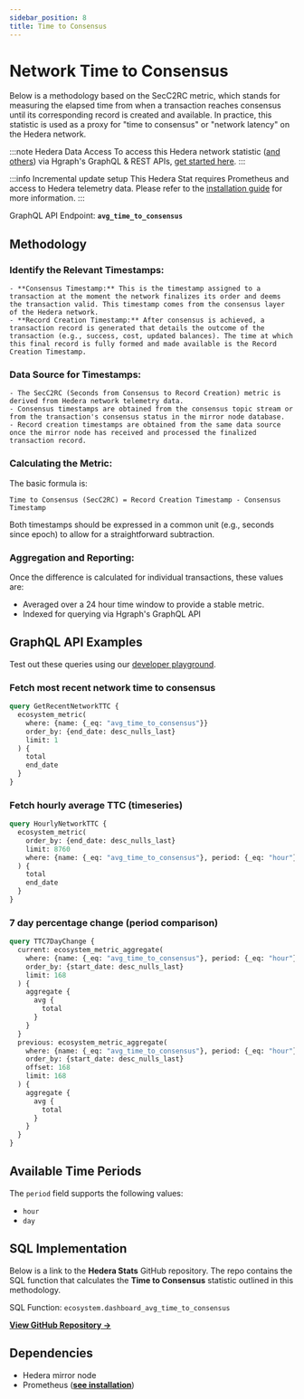 ```yaml
---
sidebar_position: 8
title: Time to Consensus
---
```


# Network Time to Consensus

Below is a methodology based on the SecC2RC metric, which stands for measuring the elapsed time from when a transaction reaches consensus until its corresponding record is created and available. In practice, this statistic is used as a proxy for "time to consensus" or "network latency" on the Hedera network.

:::note Hedera Data Access
To access this Hedera network statistic ([and others](/category/hedera-stats/)) via Hgraph's GraphQL & REST APIs, [get started here](https://www.hgraph.com/hedera).
:::

:::info Incremental update setup
This Hedera Stat requires Prometheus and access to Hedera telemetry data. Please refer to the [installation guide](installation) for more information.
:::

GraphQL API Endpoint: **`avg_time_to_consensus`**

## Methodology

### Identify the Relevant Timestamps:

    - **Consensus Timestamp:** This is the timestamp assigned to a transaction at the moment the network finalizes its order and deems the transaction valid. This timestamp comes from the consensus layer of the Hedera network.
    - **Record Creation Timestamp:** After consensus is achieved, a transaction record is generated that details the outcome of the transaction (e.g., success, cost, updated balances). The time at which this final record is fully formed and made available is the Record Creation Timestamp.

### Data Source for Timestamps:

    - The SecC2RC (Seconds from Consensus to Record Creation) metric is derived from Hedera network telemetry data.
    - Consensus timestamps are obtained from the consensus topic stream or from the transaction's consensus status in the mirror node database.
    - Record creation timestamps are obtained from the same data source once the mirror node has received and processed the finalized transaction record.

### Calculating the Metric:

The basic formula is:

```
Time to Consensus (SecC2RC) = Record Creation Timestamp - Consensus Timestamp
```

Both timestamps should be expressed in a common unit (e.g., seconds since epoch) to allow for a straightforward subtraction.

### Aggregation and Reporting:

Once the difference is calculated for individual transactions, these values are:

- Averaged over a 24 hour time window to provide a stable metric.
- Indexed for querying via Hgraph's GraphQL API

## GraphQL API Examples

Test out these queries using our [developer playground](https://dashboard.hgraph.com).

### Fetch most recent network time to consensus

```graphql
query GetRecentNetworkTTC {
  ecosystem_metric(
    where: {name: {_eq: "avg_time_to_consensus"}}
    order_by: {end_date: desc_nulls_last}
    limit: 1
  ) {
    total
    end_date
  }
}
```

### Fetch hourly average TTC (timeseries)

```graphql
query HourlyNetworkTTC {
  ecosystem_metric(
    order_by: {end_date: desc_nulls_last}
    limit: 8760
    where: {name: {_eq: "avg_time_to_consensus"}, period: {_eq: "hour"}}
  ) {
    total
    end_date
  }
}
```

### 7 day percentage change (period comparison)

```graphql
query TTC7DayChange {
  current: ecosystem_metric_aggregate(
    where: {name: {_eq: "avg_time_to_consensus"}, period: {_eq: "hour"}}
    order_by: {start_date: desc_nulls_last}
    limit: 168
  ) {
    aggregate {
      avg {
        total
      }
    }
  }
  previous: ecosystem_metric_aggregate(
    where: {name: {_eq: "avg_time_to_consensus"}, period: {_eq: "hour"}}
    order_by: {start_date: desc_nulls_last}
    offset: 168
    limit: 168
  ) {
    aggregate {
      avg {
        total
      }
    }
  }
}
```

## Available Time Periods

The `period` field supports the following values:

- `hour`
- `day`

## SQL Implementation

Below is a link to the **Hedera Stats** GitHub repository. The repo contains the SQL function that calculates the **Time to Consensus** statistic outlined in this methodology.

SQL Function: `ecosystem.dashboard_avg_time_to_consensus`

**[View GitHub Repository →](https://github.com/hgraph-io/hedera-stats)**

## Dependencies
* Hedera mirror node
* Prometheus (**[see installation](installation)**)